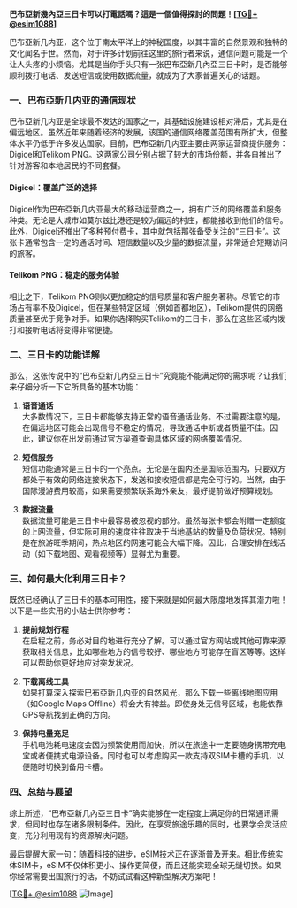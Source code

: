 **巴布亞新幾內亞三日卡可以打電話嗎？這是一個值得探討的問題！[[TG💪+ @esim1088](https://t.me/s/esim1088)]**

巴布亞新几内亚，这个位于南太平洋上的神秘国度，以其丰富的自然景观和独特的文化闻名于世。然而，对于许多计划前往这里的旅行者来说，通信问题可能是一个让人头疼的小烦恼。尤其是当你手头只有一张巴布亞新几內亞三日卡时，是否能够顺利拨打电话、发送短信或使用数据流量，就成为了大家普遍关心的话题。

### 一、巴布亞新几内亚的通信现状

巴布亞新几内亚是全球最不发达的国家之一，其基础设施建设相对滞后，尤其是在偏远地区。虽然近年来随着经济的发展，该国的通信网络覆盖范围有所扩大，但整体水平仍低于许多发达国家。目前，巴布亞新几内亚主要由两家运营商提供服务：Digicel和Telikom PNG。这两家公司分别占据了较大的市场份额，并各自推出了针对游客和本地居民的不同套餐。

#### Digicel：覆盖广泛的选择
Digicel作为巴布亞新几内亚最大的移动运营商之一，拥有广泛的网络覆盖和服务种类。无论是大城市如莫尔兹比港还是较为偏远的村庄，都能接收到他们的信号。此外，Digicel还推出了多种预付费卡，其中就包括那张备受关注的“三日卡”。这张卡通常包含一定的通话时间、短信数量以及少量的数据流量，非常适合短期访问的旅客。

#### Telikom PNG：稳定的服务体验
相比之下，Telikom PNG则以更加稳定的信号质量和客户服务著称。尽管它的市场占有率不及Digicel，但在某些特定区域（例如首都地区），Telikom提供的网络质量甚至优于竞争对手。如果你选择购买Telikom的三日卡，那么在这些区域内拨打和接听电话将变得非常便捷。

### 二、三日卡的功能详解

那么，这张传说中的“巴布亞新几內亞三日卡”究竟能不能满足你的需求呢？让我们来仔细分析一下它所具备的基本功能：

1. **语音通话**  
   大多数情况下，三日卡都能够支持正常的语音通话业务。不过需要注意的是，在偏远地区可能会出现信号不稳定的情况，导致通话中断或者质量不佳。因此，建议你在出发前通过官方渠道查询具体区域的网络覆盖情况。

2. **短信服务**  
   短信功能通常是三日卡的一个亮点。无论是在国内还是国际范围内，只要双方都处于有效的网络连接状态下，发送和接收短信都是完全可行的。当然，由于国际漫游费用较高，如果需要频繁联系海外亲友，最好提前做好预算规划。

3. **数据流量**  
   数据流量可能是三日卡中最容易被忽视的部分。虽然每张卡都会附赠一定额度的上网流量，但实际可用的速度往往取决于当地基站的数量及负荷状况。特别是在旅游旺季期间，热点地区的网速可能会大幅下降。因此，合理安排在线活动（如下载地图、观看视频等）显得尤为重要。

### 三、如何最大化利用三日卡？

既然已经确认了三日卡的基本可用性，接下来就是如何最大限度地发挥其潜力啦！以下是一些实用的小贴士供你参考：

1. **提前规划行程**  
   在启程之前，务必对目的地进行充分了解。可以通过官方网站或其他可靠来源获取相关信息，比如哪些地方的信号较好、哪些地方可能存在盲区等等。这样可以帮助你更好地应对突发状况。

2. **下载离线工具**  
   如果打算深入探索巴布亞新几内亚的自然风光，那么下载一些离线地图应用（如Google Maps Offline）将会大有裨益。即使身处无信号区域，也能依靠GPS导航找到正确的方向。

3. **保持电量充足**  
   手机电池耗电速度会因为频繁使用而加快，所以在旅途中一定要随身携带充电宝或者便携式电源设备。同时也可以考虑购买一款支持双SIM卡槽的手机，以便随时切换到备用卡槽。

### 四、总结与展望

综上所述，“巴布亞新几內亞三日卡”确实能够在一定程度上满足你的日常通讯需求，但同时也存在诸多限制条件。因此，在享受旅途乐趣的同时，也要学会灵活应变，充分利用现有的资源解决问题。

最后提醒大家一句：随着科技的进步，eSIM技术正在逐渐普及开来。相比传统实体SIM卡，eSIM不仅体积更小、操作更简便，而且还能实现全球无缝切换。如果你经常需要出国旅行的话，不妨试试看这种新型解决方案吧！

[[TG💪+ @esim1088](https://t.me/s/esim1088) ![Image](https://i.postimg.cc/4NQfJmqS/Snipaste-2025-05-13-00-14-12.png)]